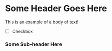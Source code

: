 # Some Header Goes Here
This is an example of a body of text! 
- [ ] Checkbox

### Some Sub-header Here
